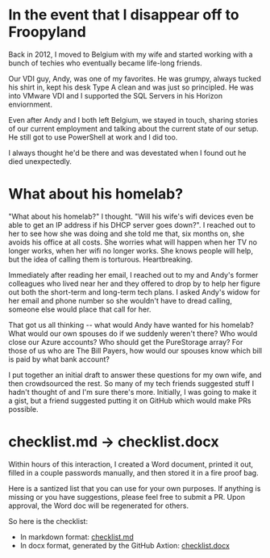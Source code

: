 # In the event that I disappear off to Froopyland

Back in 2012, I moved to Belgium with my wife and started working with a bunch of techies who eventually became life-long friends.

Our VDI guy, Andy, was one of my favorites. He was grumpy, always tucked his shirt in, kept his desk Type A clean and was just so principled. He was into VMware VDI and I supported the SQL Servers in his Horizon enviornment.

Even after Andy and I both left Belgium, we stayed in touch, sharing stories of our current employment and talking about the current state of our setup. He still got to use PowerShell at work and I did too.

I always thought he'd be there and was devestated when I found out he died unexpectedly.

# What about his homelab?

"What about his homelab?" I thought. "Will his wife's wifi devices even be able to get an IP address if his DHCP server goes down?". I reached out to her to see how she was doing and she told me that, six months on, she avoids his office at all costs. She worries what will happen when her TV no longer works, when her wifi no longer works. She knows people will help, but the idea of calling them is torturous. Heartbreaking.

Immediately after reading her email, I reached out to my and Andy's former colleagues who lived near her and they offered to drop by to help her figure out both the short-term and long-term tech plans. I asked Andy's widow for her email and phone number so she wouldn't have to dread calling, someone else would place that call for her.

That got us all thinking -- what would Andy have wanted for his homelab? What would our own spouses do if we suddenly weren't there? Who would close our Azure accounts? Who should get the PureStorage array? For those of us who are The Bill Payers, how would our spouses know which bill is paid by what bank account?

I put together an initial draft to answer these questions for my own wife, and then crowdsourced the rest. So many of my tech friends suggested stuff I hadn't thought of and I'm sure there's more. Initially, I was going to make it a gist, but a friend suggested putting it on GitHub which would make PRs possible.

# checklist.md -> checklist.docx

Within hours of this interaction, I created a Word document, printed it out, filled in a couple passwords manually, and then stored it in a fire proof bag.

Here is a santized list that you can use for your own purposes. If anything is missing or you have suggestions, please feel free to submit a PR. Upon approval, the Word doc will be regenerated for others.

So here is the checklist:

* In markdown format: [checklist.md](/checklist.md)
* In docx format, generated by the GitHub Axtion: [checklist.docx](/checklist.docx)